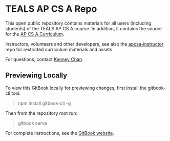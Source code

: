 TEALS AP CS A Repo
==================

This open public repository contains materials for all users (including students) of the TEALS
AP CS A course. In addition, it contains the source for the [AP CS A Curriculum][].

Instructors, volunteers and other developers, see also the [apcsa-instructor][] repo for restricted
curriculum materials and assets.

For questions, contact [Kenney Chan][].

Previewing Locally
------------------

To view this GitBook locally for previewing changes, first install the gitbook-cli tool:

> npm install gitbook-cli -g

Then from the repository root run:

> gitbook serve

For complete instructions, see the [GitBook website][].

[AP CS A Curriculum]: https://tealsk12.gitbooks.io/ap-computer-science-a/content/
[apcsa-instructor]:   https://github.com/TEALSK12/apcsa-instructor/
[Kenney Chan]:        mailto:kencha@microsoft.com
[GitBook website]:    https://github.com/GitbookIO/gitbook/blob/master/docs/setup.md
